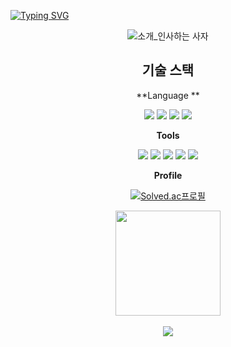 

[![Typing SVG](https://readme-typing-svg.herokuapp.com?size=30&duration=4500&color=F77500&width=600&lines=%F0%9F%A6%81_Welcome_Junhyung_Park_%F0%9F%A6%81+)](https://git.io/typing-svg)

<div align="center">

![소개_인사하는 사자](https://user-images.githubusercontent.com/81146131/221498526-e2db6afd-e36d-447c-ab58-58069793bedf.gif)

</div>

<div align ="center">

## 기술 스택    

**Language **

<img src="https://img.shields.io/badge/Java-007396?style=flat&logo=Java&logoColor=white" />
<img src="https://img.shields.io/badge/C-A8B9CC?style=flat&logo=C&logoColor=white" />
<img src="https://img.shields.io/badge/Pythoe-3776AB?style=flat&logo=Python&logoColor=white" />
<img src="https://img.shields.io/badge/Kotlin-7F52FF?style=flat&logo=Kotlin&logoColor=white" />

**Tools**

<img src="https://img.shields.io/badge/Intelij-000000?style=flat&logo=IntelliJ IDEA&logoColor=white" />
<img src="https://img.shields.io/badge/CLion-8D5A9E?style=flat&logo=CLion&logoColor=white" />
<img src="https://img.shields.io/badge/Visual Studio-5C2D91?style=flat&logo=Visual Studio&logoColor=white" />
<img src="https://img.shields.io/badge/VScode-007ACC?style=flat&logo=Visual Studio Code&logoColor=white" />
<img src="https://img.shields.io/badge/Android Studio-3DDC84?style=flat&logo=Android Studio&logoColor=white" />

**Profile**

[![Solved.ac프로필](http://mazassumnida.wtf/api/mini/generate_badge?boj=junhyung031115)](https://solved.ac/junhyung031115)

<a href="https://github.com/DogJHDOG"> <img align="top" style="height:168px" src="https://github-readme-stats.vercel.app/api/top-langs/?username=DogJHDOG&layout=compact"><br><br> </a> <img src="http://mazandi.herokuapp.com/api?handle=junhyung031115&theme=warm"/>


</div>





